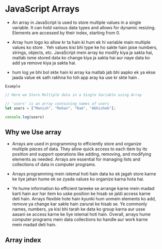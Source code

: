 # JavaScript Arrays

- An array in JavaScript is  used to store multiple values in a single variable. It can hold various data types and allows for dynamic resizing. Elements are accessed by their index, starting from 0.


- Array hum logo ko allow kr ta hain ki hum ek hi variable main multiple values ko store . Yeh values kisi bhi type ke ho sakte hain jaise numbers, strings, objects, etc. JavaScript mein array ko modify kiya ja sakta hai, matlab isme stored data ko change kiya ja sakta hai aur naye data ko add ya remove kiya ja sakta hai.


- hum log ye bhi bol skte hain ki array ka matlab jab bhi aapko ek ya ekse jaada value ek sath rakhna ho toh app aray ka use kr skte hain . 

`Example`


````javascript
// Here we Store Multiple data in a Single Variable using Array

// 'users' is an array containing names of users
let users = ["Manish", "Rohan", "Ram", "Abhishek"];

console.log(users)

````


## Why we Use array 


- Arrays are used in programming to efficiently store and organize multiple pieces of data. They allow quick access to each item by its position and support operations like adding, removing, and modifying elements as needed. Arrays are essential for managing lists and collections of data in computer programs.

- Arrays programming mein istemal hoti hain data ko ek jagah store karne ke liye jahan hume ek se zyada values ko organize karna hota hai. 


- Ye hume information ko efficient tareeke se arrange karne mein madad karti hain aur har item ko uske position ke hisab se jaldi access karne deti hain. Arrays flexible hote hain kyunki hum unmein elements ko add, remove ya change kar sakte hain zarurat ke hisab se. Ye commonly names, numbers, ya kisi bhi tarah ke data ko group karna aur usse aasani se access karne ke liye istemal hoti hain. Overall, arrays hume computer programs mein data collections ko handle aur work karne mein madad deti hain.





## Array index


